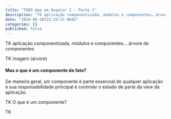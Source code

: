 ```yaml
---
title: "TODO App em Angular 2 — Parte 2"
description: "TK aplicação componentizada, módulos e componentes… árvore de componentes"
date: "2019-06-10T23:19:37.968Z"
categories: []
published: false
---
```


TK aplicação componentizada, módulos e componentes… árvore de componentes

TK imagem (árvore)

#### Mas o que é um componente de fato?

De maneira geral, um componente é parte essencial de qualquer aplicação e sua responsabilidade principal é controlar o estado de parte da _view_ da aplicação.

TK O que é um componente?

  

TK
